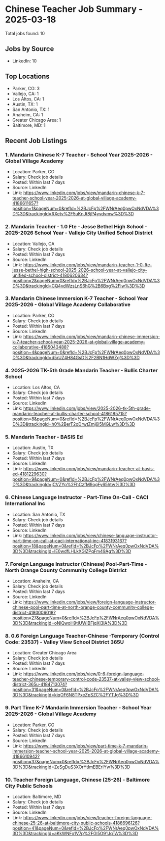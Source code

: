 # Chinese Teacher Job Summary - 2025-03-18

Total jobs found: 10

## Jobs by Source

- LinkedIn: 10

## Top Locations

- Parker, CO: 3
- Vallejo, CA: 1
- Los Altos, CA: 1
- Austin, TX: 1
- San Antonio, TX: 1
- Anaheim, CA: 1
- Greater Chicago Area: 1
- Baltimore, MD: 1

## Recent Job Listings

### 1. Mandarin Chinese K-7 Teacher - School Year 2025-2026 - Global Village Academy
- Location: Parker, CO
- Salary: Check job details
- Posted: Within last 7 days
- Source: LinkedIn
- Link: https://www.linkedin.com/jobs/view/mandarin-chinese-k-7-teacher-school-year-2025-2026-at-global-village-academy-4186611657?position=1&pageNum=0&refId=%2BJcFp%2FWNrAeq0pwOxNdVDA%3D%3D&trackingId=RXetv%2F5uKnJt8jP4yvdvmw%3D%3D

### 2. Mandarin Teacher - 1.0 Fte - Jesse Bethel High School - 2025-2026 School Year - Vallejo City Unified School District
- Location: Vallejo, CA
- Salary: Check job details
- Posted: Within last 7 days
- Source: LinkedIn
- Link: https://www.linkedin.com/jobs/view/mandarin-teacher-1-0-fte-jesse-bethel-high-school-2025-2026-school-year-at-vallejo-city-unified-school-district-4180620634?position=2&pageNum=0&refId=%2BJcFp%2FWNrAeq0pwOxNdVDA%3D%3D&trackingId=CQ4vdWzsLnS6hG%2B6Bxg%2Flw%3D%3D

### 3. Mandarin Chinese Immersion K-7 Teacher - School Year 2025-2026 - Global Village Academy Collaborative
- Location: Parker, CO
- Salary: Check job details
- Posted: Within last 7 days
- Source: LinkedIn
- Link: https://www.linkedin.com/jobs/view/mandarin-chinese-immersion-k-7-teacher-school-year-2025-2026-at-global-village-academy-collaborative-4185043488?position=4&pageNum=0&refId=%2BJcFp%2FWNrAeq0pwOxNdVDA%3D%3D&trackingId=d5rUZ4H84GsD%2F2BN1HdWZg%3D%3D

### 4. 2025-2026 TK-5th Grade Mandarin Teacher - Bullis Charter School
- Location: Los Altos, CA
- Salary: Check job details
- Posted: Within last 7 days
- Source: LinkedIn
- Link: https://www.linkedin.com/jobs/view/2025-2026-tk-5th-grade-mandarin-teacher-at-bullis-charter-school-4186185715?position=8&pageNum=0&refId=%2BJcFp%2FWNrAeq0pwOxNdVDA%3D%3D&trackingId=h0%2BerT2oDrwtZmj6l5MGLw%3D%3D

### 5. Mandarin Teacher - BASIS Ed
- Location: Austin, TX
- Salary: Check job details
- Posted: Within last 7 days
- Source: LinkedIn
- Link: https://www.linkedin.com/jobs/view/mandarin-teacher-at-basis-ed-4181229630?position=9&pageNum=0&refId=%2BJcFp%2FWNrAeq0pwOxNdVDA%3D%3D&trackingId=jCVZYp%2FhCzfM9ogFy65htw%3D%3D

### 6. Chinese Language Instructor - Part-Time On-Call - CACI International Inc
- Location: San Antonio, TX
- Salary: Check job details
- Posted: Within last 7 days
- Source: LinkedIn
- Link: https://www.linkedin.com/jobs/view/chinese-language-instructor-part-time-on-call-at-caci-international-inc-4183193167?position=18&pageNum=0&refId=%2BJcFp%2FWNrAeq0pwOxNdVDA%3D%3D&trackingId=lE0wdfLHLkXGlZPqFm49Ag%3D%3D

### 7. Foreign Language Instructor (Chinese) Pool-Part-Time - North Orange County Community College District
- Location: Anaheim, CA
- Salary: Check job details
- Posted: Within last 7 days
- Source: LinkedIn
- Link: https://www.linkedin.com/jobs/view/foreign-language-instructor-chinese-pool-part-time-at-north-orange-county-community-college-district-4180006018?position=27&pageNum=0&refId=%2BJcFp%2FWNrAeq0pwOxNdVDA%3D%3D&trackingId=oNlQwoH9tIUWIBFjqXI3lA%3D%3D

### 8. 0.6 Foreign Language Teacher-Chinese -Temporary (Control Code: 23537) - Valley View School District 365U
- Location: Greater Chicago Area
- Salary: Check job details
- Posted: Within last 7 days
- Source: LinkedIn
- Link: https://www.linkedin.com/jobs/view/0-6-foreign-language-teacher-chinese-temporary-control-code-23537-at-valley-view-school-district-365u-4184713074?position=31&pageNum=0&refId=%2BJcFp%2FWNrAeq0pwOxNdVDA%3D%3D&trackingId=kiqOF6N8TPxeZpSZC%2FYTJg%3D%3D

### 9. Part Time K-7 Mandarin Immersion Teacher - School Year 2025-2026 - Global Village Academy
- Location: Parker, CO
- Salary: Check job details
- Posted: Within last 7 days
- Source: LinkedIn
- Link: https://www.linkedin.com/jobs/view/part-time-k-7-mandarin-immersion-teacher-school-year-2025-2026-at-global-village-academy-4186610942?position=37&pageNum=0&refId=%2BJcFp%2FWNrAeq0pwOxNdVDA%3D%3D&trackingId=ZeSgDuS3XOrYtImEBErIYw%3D%3D

### 10. Teacher Foreign Language, Chinese (25-26) - Baltimore City Public Schools
- Location: Baltimore, MD
- Salary: Check job details
- Posted: Within last 7 days
- Source: LinkedIn
- Link: https://www.linkedin.com/jobs/view/teacher-foreign-language-chinese-25-26-at-baltimore-city-public-schools-4186696126?position=41&pageNum=0&refId=%2BJcFp%2FWNrAeq0pwOxNdVDA%3D%3D&trackingId=aKkWNFo1V7p%2FGl5O91JqTA%3D%3D

